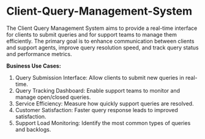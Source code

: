 # Client-Query-Management-System
The Client Query Management System aims to provide a real-time interface for clients to submit queries and for support teams to manage them efficiently. The primary goal is to enhance communication between clients and support agents, improve query resolution speed, and track query status and performance metrics.

**Business Use Cases:**
1) Query Submission Interface: Allow clients to submit new queries in real-time.
2) Query Tracking Dashboard: Enable support teams to monitor and manage open/closed queries.
3) Service Efficiency: Measure how quickly support queries are resolved.
4) Customer Satisfaction: Faster query response leads to improved satisfaction.
5) Support Load Monitoring: Identify the most common types of queries and backlogs.

